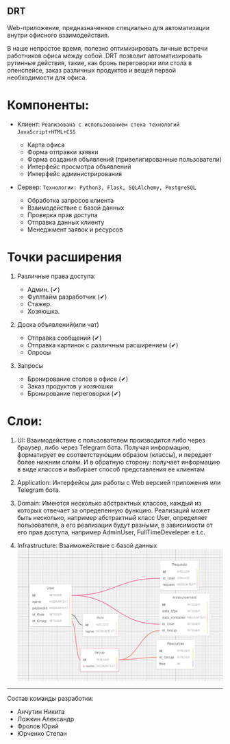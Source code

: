 DRT
---

Web-приложение, предназначенное специально для автоматизации внутри офисного взаимодействия.

В наше непростое время, полезно оптимизировать личные встречи работников офиса между собой. DRT позволит автоматизировать рутинные действия, такие, как бронь переговорки или стола в опенспейсе, заказ различных продуктов и вещей первой необходимости для офиса.

# Компоненты:

* Клиент: ```Реализована с использованием стека технологий JavaScript+HTML+CSS```
    * Карта офиса
    * Форма отправки заявки
    * Форма создания объявлений (привелигированные пользователи)
    * Интерфейс просмотра объявлений
    * Интерфейс администрирования

* Сервер: ```Технологии: Python3, Flask, SQLAlchemy, PostgreSQL```
    * Обработка запросов клиента
    * Взаимодействие с базой данных
    * Проверка прав доступа
    * Отправка данных клиенту
    * Менеджмент заявок и ресурсов



# Точки расширения
1. Различные права доступа:

	* Админ. (✔)
	* Фуллтайм разработчик (✔)
	* Стажер.
	* Хозяюшка.

2. Доска объявлений(или чат)

	* Отправка сообщений (✔)
	* Отправка картинок с различным расширением (✔)
	* Опросы

3.  Запросы

	* Бронирование столов в офисе (✔)
	* Заказ продуктов у хозяюшки
	* Бронирование переговорки (✔)


# Слои:

1. UI: Взаимодействие с пользователем производится либо через браузер, либо через Telegram бота. Получая информацию, форматирует ее соответствующим образом (классы), и передает более нижним слоям. И в обратную сторону: получает информацию в виде классов и выбирает способ представления ее клиентам

2. Application: Интерфейсы для работы с Web версией приложения или Telegram бота.

3. Domain: Имеются несколько абстрактных классов, каждый из которых отвечает за определенную функцию. Реализаций может быть несколько, например абстрактный класс User, определяет пользователя, а его реализации будут разными, в зависимости от его прав доступа, например AdminUser, FullTimeDeveleper e t.c.

4. Infrastructure: Взаиможействие с базой данных
![alt text](data_base.png "Title")
----

Состав команды разработки:

- Анчутин Никита
- Ложкин Александр
- Фролов Юрий
- Юрченко Степан

